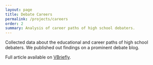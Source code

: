 ```yaml
---
layout: page
title: Debate Careers
permalink: /projects/careers
order: 2
summary: Analysis of career paths of high school debaters.
---
```

Collected data about the educational and career paths of high school debaters. We published out findings on a prominent debate blog.

Full article available on <a href="https://www.vbriefly.com/2021/12/28/where-are-they-now-debate-career-pathways/">VBriefly</a>.